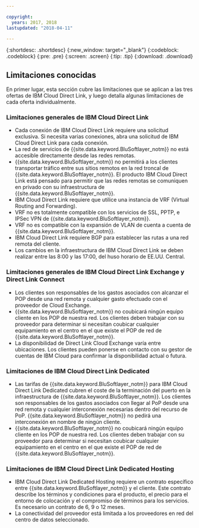 ```yaml
---

copyright:
  years: 2017, 2018
lastupdated: "2018-04-11"

---
```


{:shortdesc: .shortdesc}
{:new_window: target="_blank"}
{:codeblock: .codeblock}
{:pre: .pre}
{:screen: .screen}
{:tip: .tip}
{:download: .download}

## Limitaciones conocidas
En primer lugar, esta sección cubre las limitaciones que se aplican a las tres ofertas de IBM Cloud Direct Link, y luego detalla algunas limitaciones de cada oferta individualmente.

### Limitaciones generales de IBM Cloud Direct Link
 * Cada conexión de IBM Cloud Direct Link requiere una solicitud exclusiva. Si necesita varias conexiones, abra una solicitud de IBM Cloud Direct Link para cada conexión.
 * La red de servicios de {{site.data.keyword.BluSoftlayer_notm}} no está accesible directamente desde las redes remotas.
 * {{site.data.keyword.BluSoftlayer_notm}} no permitirá a los clientes transportar tráfico entre sus sitios remotos en la red troncal de {{site.data.keyword.BluSoftlayer_notm}}. El producto IBM Cloud Direct Link está pensado para permitir que las redes remotas se comuniquen en privado con su infraestructura de {{site.data.keyword.BluSoftlayer_notm}}.
 * IBM Cloud Direct Link requiere que utilice una instancia de VRF (Virtual Routing and Forwarding).
 * VRF no es totalmente compatible con los servicios de SSL, PPTP, e IPSec VPN de {{site.data.keyword.BluSoftlayer_notm}}.
 * VRF no es compatible con la expansión de VLAN de cuenta a cuenta de {{site.data.keyword.BluSoftlayer_notm}}.
 * IBM Cloud Direct Link requiere BGP para establecer las rutas a una red remota del cliente.
 * Los cambios en la infraestructura de IBM Cloud Direct Link se deben realizar entre las 8:00 y las 17:00, del huso horario de EE.UU. Central.
 
### Limitaciones generales de IBM Cloud Direct Link Exchange y Direct Link Connect
 * Los clientes son responsables de los gastos asociados con alcanzar el POP desde una red remota y cualquier gasto efectuado con el proveedor de Cloud Exchange.
 * {{site.data.keyword.BluSoftlayer_notm}} no coubicará ningún equipo cliente en los POP de nuestra red. Los clientes deben trabajar con su proveedor para determinar si necesitan coubicar cualquier equipamiento en el centro en el que existe el POP de red de {{site.data.keyword.BluSoftlayer_notm}}.
 * La disponibilidad de Direct Link Cloud Exchange varía entre ubicaciones. Los clientes pueden ponerse en contacto con su gestor de cuentas de IBM Cloud para confirmar la disponibilidad actual o futura.
 
### Limitaciones de IBM Cloud Direct Link Dedicated
 * Las tarifas de {{site.data.keyword.BluSoftlayer_notm}} para IBM Cloud Direct Link Dedicated cubren el coste de la terminación del puerto en la infraestructura de {{site.data.keyword.BluSoftlayer_notm}}. Los clientes son responsables de los gastos asociados con llegar al PoP desde una red remota y cualquier interconexión necesarias dentro del recurso de PoP.  {{site.data.keyword.BluSoftlayer_notm}} no pedirá una interconexión en nombre de ningún cliente.
 * {{site.data.keyword.BluSoftlayer_notm}} no coubicará ningún equipo cliente en los POP de nuestra red. Los clientes deben trabajar con su proveedor para determinar si necesitan coubicar cualquier equipamiento en el centro en el que existe el POP de red de {{site.data.keyword.BluSoftlayer_notm}}.

### Limitaciones de IBM Cloud Direct Link Dedicated Hosting
 * IBM Cloud Direct Link Dedicated Hosting requiere un contrato específico entre {{site.data.keyword.BluSoftlayer_notm}} y el cliente. Este contrato describe los términos y condiciones para el producto, el precio para el entorno de colocación y el compromiso de términos para los servicios. Es necesario un contrato de 6, 9 o 12 meses.
 * La conectividad del proveedor está limitada a los proveedores en red del centro de datos seleccionado.
